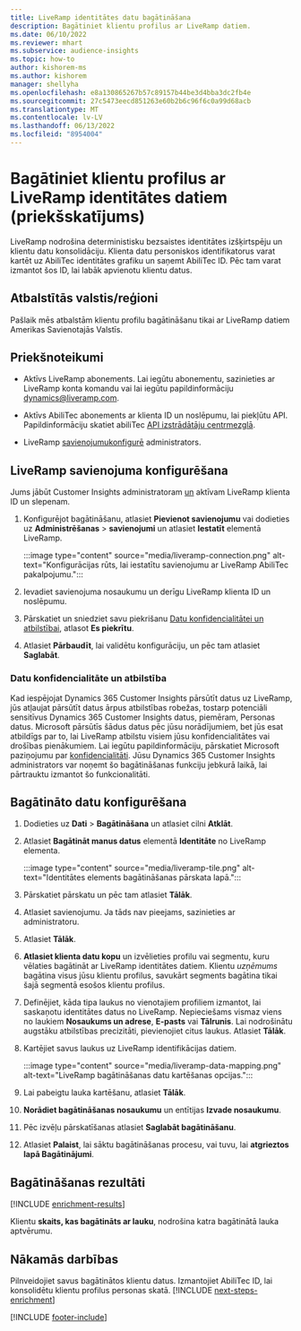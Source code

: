 ```yaml
---
title: LiveRamp identitātes datu bagātināšana
description: Bagātiniet klientu profilus ar LiveRamp datiem.
ms.date: 06/10/2022
ms.reviewer: mhart
ms.subservice: audience-insights
ms.topic: how-to
author: kishorem-ms
ms.author: kishorem
manager: shellyha
ms.openlocfilehash: e8a130865267b57c89157b44be3d4bba3dc2fb4e
ms.sourcegitcommit: 27c5473eecd851263e60b2b6c96f6c0a99d68acb
ms.translationtype: MT
ms.contentlocale: lv-LV
ms.lasthandoff: 06/13/2022
ms.locfileid: "8954004"
---
```

# <a name="enrich-customer-profiles-with-identity-data-from-liveramp-preview"></a>Bagātiniet klientu profilus ar LiveRamp identitātes datiem (priekšskatījums)

LiveRamp nodrošina deterministisku bezsaistes identitātes izšķirtspēju un klientu datu konsolidāciju. Klienta datu personiskos identifikatorus varat kartēt uz AbiliTec identitātes grafiku un saņemt AbiliTec ID. Pēc tam varat izmantot šos ID, lai labāk apvienotu klientu datus.

## <a name="supported-countriesregions"></a>Atbalstītās valstis/reģioni

Pašlaik mēs atbalstām klientu profilu bagātināšanu tikai ar LiveRamp datiem Amerikas Savienotajās Valstīs.

## <a name="prerequisites"></a>Priekšnoteikumi

- Aktīvs LiveRamp abonements. Lai iegūtu abonementu, sazinieties ar LiveRamp konta komandu vai lai iegūtu papildinformāciju [dynamics@liveramp.com](mailto:dynamics@liveramp.com).

- Aktīvs AbiliTec abonements ar klienta ID un noslēpumu, lai piekļūtu API. Papildinformāciju skatiet abiliTec [API izstrādātāju centrmezglā](https://developers.liveramp.com/abilitec-api/).

- LiveRamp [savienojumu](connections.md)[konfigurē](#configure-the-connection-for-liveramp) administrators.

## <a name="configure-the-connection-for-liveramp"></a>LiveRamp savienojuma konfigurēšana

Jums jābūt Customer Insights administratoram [un](permissions.md#admin) aktīvam LiveRamp klienta ID un slepenam.

1. Konfigurējot bagātināšanu, atlasiet **Pievienot savienojumu** vai dodieties uz **Administrēšanas** > **savienojumi** un atlasiet **Iestatīt** elementā LiveRamp.

   :::image type="content" source="media/liveramp-connection.png" alt-text="Konfigurācijas rūts, lai iestatītu savienojumu ar LiveRamp AbiliTec pakalpojumu.":::

1. Ievadiet savienojuma nosaukumu un derīgu LiveRamp klienta ID un noslēpumu.

1. Pārskatiet un sniedziet savu piekrišanu [Datu konfidencialitātei un atbilstībai](#data-privacy-and-compliance), atlasot **Es piekrītu**.

1. Atlasiet **Pārbaudīt**, lai validētu konfigurāciju, un pēc tam atlasiet **Saglabāt**.

### <a name="data-privacy-and-compliance"></a>Datu konfidencialitāte un atbilstība

Kad iespējojat Dynamics 365 Customer Insights pārsūtīt datus uz LiveRamp, jūs atļaujat pārsūtīt datus ārpus atbilstības robežas, tostarp potenciāli sensitīvus Dynamics 365 Customer Insights datus, piemēram, Personas datus. Microsoft pārsūtīs šādus datus pēc jūsu norādījumiem, bet jūs esat atbildīgs par to, lai LiveRamp atbilstu visiem jūsu konfidencialitātes vai drošības pienākumiem. Lai iegūtu papildinformāciju, pārskatiet Microsoft paziņojumu par [konfidencialitāti](https://go.microsoft.com/fwlink/?linkid=396732). Jūsu Dynamics 365 Customer Insights administrators var noņemt šo bagātināšanas funkciju jebkurā laikā, lai pārtrauktu izmantot šo funkcionalitāti.

## <a name="configure-the-enrichment"></a>Bagātināto datu konfigurēšana

1. Dodieties uz **Dati** > **Bagātināšana** un atlasiet cilni **Atklāt**.

1. Atlasiet **Bagātināt manus datus** elementā **Identitāte** no LiveRamp elementa.

   :::image type="content" source="media/liveramp-tile.png" alt-text="Identitātes elements bagātināšanas pārskata lapā.":::

1. Pārskatiet pārskatu un pēc tam atlasiet **Tālāk**.

1. Atlasiet savienojumu. Ja tāds nav pieejams, sazinieties ar administratoru.

1. Atlasiet **Tālāk**.

1. **Atlasiet klienta datu kopu** un izvēlieties profilu vai segmentu, kuru vēlaties bagātināt ar LiveRamp identitātes datiem. Klientu *uzņēmums* bagātina visus jūsu klientu profilus, savukārt segments bagātina tikai šajā segmentā esošos klientu profilus.

1. Definējiet, kāda tipa laukus no vienotajiem profiliem izmantot, lai saskaņotu identitātes datus no LiveRamp. Nepieciešams vismaz viens no laukiem **Nosaukums un adrese**, **E-pasts** vai **Tālrunis**. Lai nodrošinātu augstāku atbilstības precizitāti, pievienojiet citus laukus. Atlasiet **Tālāk**.

1. Kartējiet savus laukus uz LiveRamp identifikācijas datiem.

   :::image type="content" source="media/liveramp-data-mapping.png" alt-text="LiveRamp bagātināšanas datu kartēšanas opcijas.":::

1. Lai pabeigtu lauka kartēšanu, atlasiet **Tālāk**.

1. **Norādiet bagātināšanas nosaukumu** un entītijas **Izvade nosaukumu**.

1. Pēc izvēļu pārskatīšanas atlasiet **Saglabāt bagātināšanu**.

1. Atlasiet **Palaist**, lai sāktu bagātināšanas procesu, vai tuvu, lai **atgrieztos lapā Bagātinājumi**.

## <a name="enrichment-results"></a>Bagātināšanas rezultāti

[!INCLUDE [enrichment-results](includes/enrichment-results.md)]

Klientu **skaits, kas bagātināts ar lauku**, nodrošina katra bagātinātā lauka aptvērumu.

## <a name="next-steps"></a>Nākamās darbības

Pilnveidojiet savus bagātinātos klientu datus. Izmantojiet AbiliTec ID, lai konsolidētu klientu profilus personas skatā.
[!INCLUDE [next-steps-enrichment](includes/next-steps-enrichment.md)]

[!INCLUDE [footer-include](includes/footer-banner.md)]
